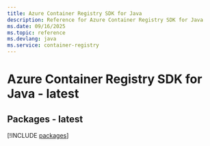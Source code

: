 ```yaml
---
title: Azure Container Registry SDK for Java
description: Reference for Azure Container Registry SDK for Java
ms.date: 09/16/2025
ms.topic: reference
ms.devlang: java
ms.service: container-registry
---
```

# Azure Container Registry SDK for Java - latest
## Packages - latest
[!INCLUDE [packages](container-registry-index.md)]